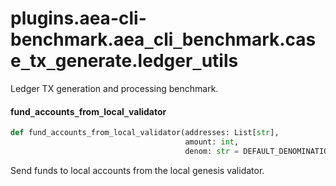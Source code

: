 <a id="plugins.aea-cli-benchmark.aea_cli_benchmark.case_tx_generate.ledger_utils"></a>

# plugins.aea-cli-benchmark.aea`_`cli`_`benchmark.case`_`tx`_`generate.ledger`_`utils

Ledger TX generation and processing benchmark.

<a id="plugins.aea-cli-benchmark.aea_cli_benchmark.case_tx_generate.ledger_utils.fund_accounts_from_local_validator"></a>

#### fund`_`accounts`_`from`_`local`_`validator

```python
def fund_accounts_from_local_validator(addresses: List[str],
                                       amount: int,
                                       denom: str = DEFAULT_DENOMINATION)
```

Send funds to local accounts from the local genesis validator.

